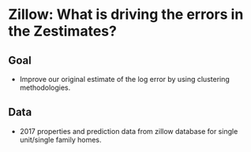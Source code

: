 # Zillow: What is driving the errors in the Zestimates?

## Goal

- Improve our original estimate of the log error by using clustering methodologies.

## Data

- 2017 properties and prediction data from zillow database for single unit/single family homes.